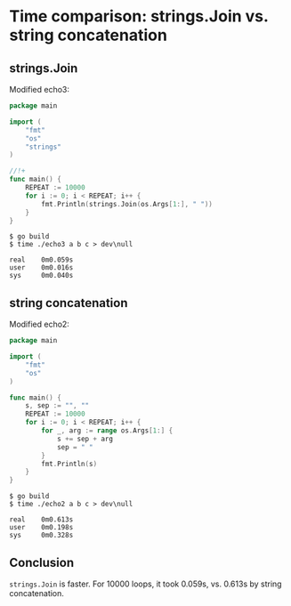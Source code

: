# Time comparison: strings.Join vs. string concatenation

## strings.Join

Modified echo3:

```go
package main

import (
    "fmt"
    "os"
    "strings"
)

//!+
func main() {
    REPEAT := 10000
    for i := 0; i < REPEAT; i++ {
        fmt.Println(strings.Join(os.Args[1:], " "))
    }
}
```

```text
$ go build
$ time ./echo3 a b c > dev\null

real    0m0.059s
user    0m0.016s
sys     0m0.040s
```

## string concatenation

Modified echo2:

```go
package main

import (
    "fmt"
    "os"
)

func main() {
    s, sep := "", ""
    REPEAT := 10000
    for i := 0; i < REPEAT; i++ {
        for _, arg := range os.Args[1:] {
            s += sep + arg
            sep = " "
        }
        fmt.Println(s)
    }
}
```

```text
$ go build
$ time ./echo2 a b c > dev\null

real    0m0.613s
user    0m0.198s
sys     0m0.328s
```

## Conclusion

`strings.Join` is faster. For 10000 loops, it took 0.059s, vs. 0.613s by string concatenation.

